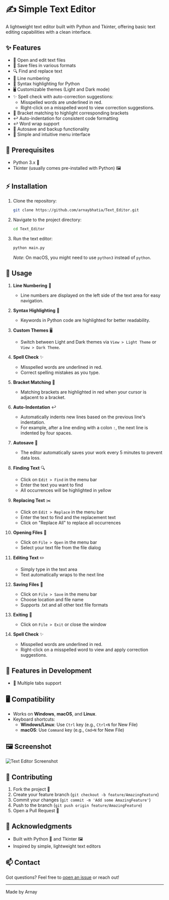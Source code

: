 # ✍️ Simple Text Editor

A lightweight text editor built with Python and Tkinter, offering basic text editing capabilities with a clean interface.

## ✨ Features

- 📂 Open and edit text files
- 💾 Save files in various formats
- 🔍 Find and replace text
- 🔢 Line numbering
- 🎨 Syntax highlighting for Python
- 🖥️ Customizable themes (Light and Dark mode)
- ✨ Spell check with auto-correction suggestions:
    - Misspelled words are underlined in red.
    - Right-click on a misspelled word to view correction suggestions.
- 🔗 Bracket matching to highlight corresponding brackets
- ↩️ Auto-indentation for consistent code formatting
- ↩️ Word wrap support
- 💾 Autosave and backup functionality
- 🎯 Simple and intuitive menu interface

## 🚀 Prerequisites

- Python 3.x 🐍
- Tkinter (usually comes pre-installed with Python) 🖼️

## ⚡ Installation

1. Clone the repository:
    ```bash
    git clone https://github.com/arnaybhatia/Text_Editor.git
    ```
2. Navigate to the project directory:
    ```bash
    cd Text_Editor
    ```
3. Run the text editor:
    ```bash
    python main.py
    ```
    *Note*: On macOS, you might need to use `python3` instead of `python`.

## 📖 Usage

1. **Line Numbering** 🔢
   - Line numbers are displayed on the left side of the text area for easy navigation.

2. **Syntax Highlighting** 🎨
   - Keywords in Python code are highlighted for better readability.

3. **Custom Themes** 🖥️
   - Switch between Light and Dark themes via `View > Light Theme` or `View > Dark Theme`.

4. **Spell Check** ✨
   - Misspelled words are underlined in red.
   - Correct spelling mistakes as you type.

5. **Bracket Matching** 🔗
   - Matching brackets are highlighted in red when your cursor is adjacent to a bracket.

6. **Auto-Indentation** ↩️
   - Automatically indents new lines based on the previous line's indentation.
   - For example, after a line ending with a colon `:`, the next line is indented by four spaces.

7. **Autosave** 💾
   - The editor automatically saves your work every 5 minutes to prevent data loss.

8. **Finding Text** 🔍
   - Click on `Edit > Find` in the menu bar
   - Enter the text you want to find
   - All occurrences will be highlighted in yellow

9. **Replacing Text** ✂️
   - Click on `Edit > Replace` in the menu bar
   - Enter the text to find and the replacement text
   - Click on "Replace All" to replace all occurrences

10. **Opening Files** 📂
    - Click on `File > Open` in the menu bar
    - Select your text file from the file dialog

11. **Editing Text** ✏️
    - Simply type in the text area
    - Text automatically wraps to the next line

12. **Saving Files** 💾
    - Click on `File > Save` in the menu bar
    - Choose location and file name
    - Supports .txt and all other text file formats

13. **Exiting** 🚪
    - Click on `File > Exit` or close the window

14. **Spell Check** ✨
    - Misspelled words are underlined in red.
    - Right-click on a misspelled word to view and apply correction suggestions.

## 🔄 Features in Development

- 📑 Multiple tabs support

## 🖥️ Compatibility

- Works on **Windows**, **macOS**, and **Linux**.
- Keyboard shortcuts:
    - **Windows/Linux**: Use `Ctrl` key (e.g., `Ctrl+N` for New File)
    - **macOS**: Use `Command` key (e.g., `Cmd+N` for New File)

## 🖼️ Screenshot

![Text Editor Screenshot](screenshot.png)

## 🤝 Contributing

1. Fork the project 🍴
2. Create your feature branch (`git checkout -b feature/AmazingFeature`)
3. Commit your changes (`git commit -m 'Add some AmazingFeature'`)
4. Push to the branch (`git push origin feature/AmazingFeature`)
5. Open a Pull Request 🎯

## 🙏 Acknowledgments

- Built with Python 🐍 and Tkinter 🖼️
- Inspired by simple, lightweight text editors

## 📫 Contact

Got questions? Feel free to [open an issue](https://github.com/arnaybhatia/Text_Editor/issues) or reach out! 

---
Made by Arnay
